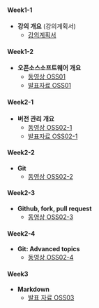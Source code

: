 #### Week1-1
* **강의 개요** (강의계획서)  
  * [강의계획서]((https://rptbi.jnu.ac.kr/ReportApp/stdhak/reportView.aspx))
#### Week1-2 
* **오픈소스소프트웨어 개요**
  * [동영상 OSS01](https://www.youtube.com/watch?v=WNfl_Xaqk10&list=TLGGhTAPTxUYMzUwNDEwMjAyNA)
  * [발표자료 OSS01]((https://docs.google.com/presentation/d/1HJM_NecZ2YZMin9NEL7-_PbZnj44ahYD/edit#slide=id.p1)  )
#### Week2-1 
* **버전 관리 개요**
  * [동영상 OSS02-1 ](https://www.youtube.com/watch?v=OofKuTr2zPo&list=TLGGJX6rcYyDR_QwNDEwMjAyNA)
  * [발표자료 OSS02-1]((https://docs.google.com/presentation/d/1y_XxFORFUVf5NVa40FTFmv9MemetVjBj/edit#slide=id.p1)  )
#### Week2-2 
* **Git**
  * [동영상 OSS02-2](https://www.youtube.com/watch?v=SzKEDWdcM0g&list=TLGGKkMH7H7Qh9QwNDEwMjAyNA)  
#### Week2-3 
* **Github, fork, pull request**  
  * [동영상 OSS02-3](https://www.youtube.com/watch?v=mMZeVVNSeCE&list=TLGGXpOJKpbouR0wNDEwMjAyNA)
#### Week2-4 
* **Git: Advanced topics**
  *  [동영상 OSS02-4](https://www.youtube.com/watch?v=oRazSAenlfs&list=TLGGF3Ca4HLrfx0wNDEwMjAyNA)
#### Week3    
* **Markdown**
  * [발표 자료 OSS03](https://docs.google.com/presentation/d/11d0XT3i64ivf4vmhGgUWDEggpkgVFZwF/edit#slide=id.p1)
